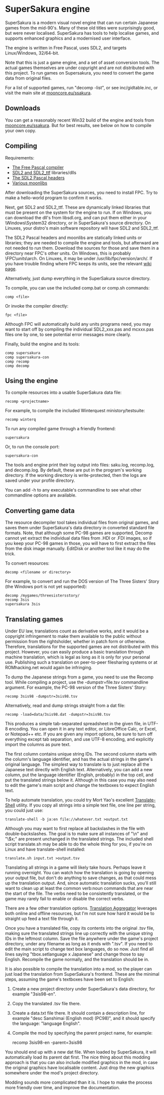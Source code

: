SuperSakura engine
==================

SuperSakura is a modern visual novel engine that can run certain Japanese
games from the mid-90's. Many of these old titles were surprisingly good,
but were never localised. SuperSakura has tools to help localise games, and
supports enhanced graphics and a modernised user interface.

The engine is written in Free Pascal, uses SDL2, and targets Linux/Windows,
32/64-bit.

Note that this is just a game engine, and a set of asset conversion tools.
The actual games themselves are under copyright and are not distributed with
this project. To run games on Supersakura, you need to convert the game data
from original files.

For a list of supported games, run "decomp -list", or see inc/gidtable.inc,
or visit the main site at
[mooncore.eu/ssakura](https://mooncore.eu/ssakura/).


Downloads
---------

You can get a reasonably recent Win32 build of the engine and tools from
[mooncore.eu/ssakura](https://mooncore.eu/ssakura/). But for best results,
see below on how to compile your own copy.


Compiling
---------

Requirements:
- [The Free Pascal compiler](https://www.freepascal.org/)
- [SDL2 and SDL2_ttf](https://libsdl.org/) libraries/dlls
- [The SDL2 Pascal headers](https://github.com/ev1313/Pascal-SDL-2-Headers)
- [Various moonlibs](https://github.com/bunnylin/moonlibs)

After downloading the SuperSakura sources, you need to install FPC. Try to
make a hello-world program to confirm it works.

Next, get SDL2 and SDL2_ttf. These are dynamically linked libraries that
must be present on the system for the engine to run. If on Windows, you can
download the dll's from libsdl.org, and can put them either in your
\Windows\System32 directory, or in SuperSakura's source directory. On
Linuxes, your distro's main software repository will have SDL2 and SDL2_ttf.

The SDL2 Pascal headers and moonlibs are statically linked units or
libraries; they are needed to compile the engine and tools, but afterward
are not needed to run them. Download the sources for those and save them in
a directory near FPC's other units. On Windows, this is probably
\FPC\units\arch\. On Linuxes, it may be under /usr/lib/fpc/version/arch/.
If you have trouble finding where FPC keeps its units, see the relevant
[wiki page](http://wiki.freepascal.org/Unit_not_found_-_How_to_find_units).

Alternatively, just dump everything in the SuperSakura source directory.

To compile, you can use the included comp.bat or comp.sh commands:

    comp <file>

Or invoke the compiler directly:

    fpc <file>

Although FPC will automatically build any units programs need, you may want
to start off by compiling the individual SDL2_xxx.pas and mcxxx.pas files
one by one, to see potential error messages more clearly.

Finally, build the engine and its tools:

    comp supersakura
    comp supersakura-con
    comp recomp
    comp decomp


Using the engine
----------------

To compile resources into a usable SuperSakura data file:

    recomp <projectname>

For example, to compile the included Winterquest ministory/testsuite:

    recomp winterq

To run any compiled game through a friendly frontend:

    supersakura

Or, to run the console port:

    supersakura-con

The tools and engine print their log output into files: saku.log, recomp.log,
and decomp.log. By default, these are put in the program's working directory.
If the working directory is write-protected, then the logs are saved under
your profile directory.

You can add -h to any executable's commandline to see what other commandline
options are available.


Converting game data
--------------------

The resource decompiler tool takes individual files from original games, and
saves them under SuperSakura's data directory in converted standard file
formats. Note, that although some PC-98 games are supported, Decomp cannot
yet extract the individual data files from .HDI or .FDI images, so if you
keep your PC-98 games in those, you will have to first extract the files
from the disk image manually. EditDisk or another tool like it may do the
trick.

To convert resources:

    decomp <filename or directory>

For example, to convert and run the DOS version of The Three Sisters' Story
(the Windows port is not yet supported):

    decomp /mygames/threesistersstory/
    recomp 3sis
    supersakura 3sis


Translating games
-----------------

Under EU law, translations count as derivative works, and it would be
a copyright infringement to make them available to the public without
permission from the rightsholder, whether in patch form or otherwise.
Therefore, translations for the supported games are not distributed with
this project. However, you can easily produce a basic translation through
machine translation, which is legal as long as it is only for your personal
use. Publishing such a translation on peer-to-peer filesharing systems or at
ROMhacking.net would again be infringing.

To dump the Japanese strings from a game, you need to use the Recomp tool.
While compiling a project, use the -dumpstr=file.tsv commandline argument.
For example, the PC-98 version of the Three Sisters' Story:

	recomp 3sis98 -dumpstr=3sis98.tsv

Alternatively, read and dump strings straight from a dat file:

	recomp -load=data/3sis98.dat -dumpstr=3sis98.tsv

This produces a simple tab-separated spreadsheet in the given file, in UTF-8
encoding. You can open it in any text editor, or LibreOffice Calc, or Excel,
or Notepad++ etc. If you are given any import options, be sure to turn off
everything except tab separation, and use UTF-8 encoding, and explicitly
import the columns as pure text.

The first column contains unique string IDs. The second column starts with
the column's language identifier, and has the actual strings in the game's
original language. The simplest way to translate is to just replace all the
Japanese text directly with English text. Alternatively, you can add a new
column, put the language identifier (English, probably) in the top cell, and
put the translated strings below it. Although in this case you may also need
to edit the game's main script and change the textboxes to expect English
text.

To help automate translation, you could try Mort Yao's excellent
[Translate-Shell](https://www.soimort.org/translate-shell/)
utility. If you copy all strings into a simple text file, one line per
string, you could just use:

	translate-shell -b ja:en file://whatever.txt >output.txt

Although you may want to first replace all backslashes in the file with
double-backslashes. The goal is to make sure all instances of "\\n" and
"\\$x;" are present unchanged in the translated strings. The included shell
script translate.sh may be able to do the whole thing for you, if you're on
Linux and have translate-shell installed:

	translate.sh input.txt >output.tsv

Translating all strings in a game will likely take hours. Perhaps leave it
running overnight. You can watch how the translation is going by opening
your output file, but don't do anything to save changes, as that could mess
up the translation output. And, since automatic translation sucks, you'll
still want to clean up at least the common verb:noun commands that are near
the start of the file. The verbs need to be consistently translated, or the
game may rarely fail to enable or disable the correct verbs.

There are a few other translation options.
[Translation Aggregator](http://www.hongfire.com/forum/showthread.php/94395-Translation-Aggregator-v0-4-9?p=3648894#post3648894)
leverages both online and offline resources, but I'm not sure how hard it
would be to straight up feed a text file through it.

Once you have a translated file, copy its contents into the original .tsv
file, making sure the translated strings line up correctly with the unique
string IDs in the leftmost column. Save the file anywhere under the game's
project directory, under any filename as long as it ends with ".tsv". If you
need to edit the main script to change text box languages, do so now. Just
find all lines saying "tbox.setlanguage x Japanese" and change those to say
English. Recompile the game normally, and the translation should be in.

It is also possible to compile the translation into a mod, so the player can
just load the translation from SuperSakura's frontend. These are the minimal
steps, assuming the game's textboxes have been set to English:

1. Create a new project directory under SuperSakura's data directory, for
example "3sis98-en".

2. Copy the translated .tsv file there.

3. Create a data.txt file there. It should contain a description line, for
example "desc Sanshimai (English mod) (PC98)", and it should specify the
language: "language English".

4. Compile the mod by specifying the parent project name, for example:

	recomp 3sis98-en -parent=3sis98

You should end up with a new dat file. When loaded by SuperSakura, it will
automatically load its parent dat first. The nice thing about this modding
approach is that you can also include modified graphics in the mod, in case
the original graphics have localisable content. Just drop the new graphics
somewhere under the mod's project directory.

Modding sounds more complicated than it is. I hope to make the process more
friendly over time, and improve the documentation.
